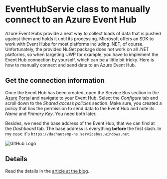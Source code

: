# EventHubServie class to manually connect to an Azure Event Hub
Azure Event Hubs provide a neat way to collect loads of data that is pushed against them and holds it until its processing. Microsoft offers an SDK to work with Event Hubs for most platforms including .NET, of course. Unfortunately, the provided NuGet package does not work on all .NET platforms, so when targeting UWP for example, you have to implement the Event Hub connection by yourself, which can be a little bit tricky. Here is how to manually connect and send data to an Azure Event Hub.

## Get the connection information
Once the Event Hub has been created, open the Service Bus section in the [Azure Portal](https://manage.windowsazure.com/) and navigate to your Event Hub. Select the *Configure* tab and scroll down to the *Shared access policies* section. Make sure, you created a policy that has the permission to send data to the Event Hub and note its *Name* and *Primary Key*. You need both later.

Besides, we need the base address of the Event Hub, that we can find at the *Dashboard* tab. The base address is everything **before** the first slash. In my case it's `https://dachautemp-ns.servicebus.windows.net`.

![GitHub Logo](http://pumpingco.de/wp-content/uploads/2016/10/Screen-Shot-2016-10-08-at-17.05.55.png)

## Details
Read the details in the [article at the blog](http://pumpingco.de/manually-connect-with-azure-event-hub/).
